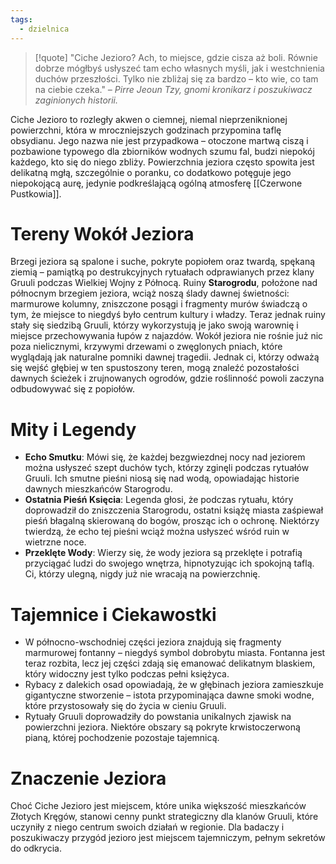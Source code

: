 ```yaml
---
tags:
  - dzielnica
---
```

>[!quote] "Ciche Jezioro? Ach, to miejsce, gdzie cisza aż boli. Równie dobrze mógłbyś usłyszeć tam echo własnych myśli, jak i westchnienia duchów przeszłości. Tylko nie zbliżaj się za bardzo – kto wie, co tam na ciebie czeka." 
>*– Pirre Jeoun Tzy, gnomi kronikarz i poszukiwacz zaginionych historii.*

Ciche Jezioro to rozległy akwen o ciemnej, niemal nieprzeniknionej powierzchni, która w mroczniejszych godzinach przypomina taflę obsydianu. Jego nazwa nie jest przypadkowa – otoczone martwą ciszą i pozbawione typowego dla zbiorników wodnych szumu fal, budzi niepokój każdego, kto się do niego zbliży. Powierzchnia jeziora często spowita jest delikatną mgłą, szczególnie o poranku, co dodatkowo potęguje jego niepokojącą aurę, jedynie podkreślającą ogólną atmosferę [[Czerwone Pustkowia]].
# **Tereny Wokół Jeziora**  
Brzegi jeziora są spalone i suche, pokryte popiołem oraz twardą, spękaną ziemią – pamiątką po destrukcyjnych rytuałach odprawianych przez klany Gruuli podczas Wielkiej Wojny z Północą. Ruiny **Starogrodu**, położone nad północnym brzegiem jeziora, wciąż noszą ślady dawnej świetności: marmurowe kolumny, zniszczone posągi i fragmenty murów świadczą o tym, że miejsce to niegdyś było centrum kultury i władzy. Teraz jednak ruiny stały się siedzibą Gruuli, którzy wykorzystują je jako swoją warownię i miejsce przechowywania łupów z najazdów.
Wokół jeziora nie rośnie już nic poza nielicznymi, krzywymi drzewami o zwęglonych pniach, które wyglądają jak naturalne pomniki dawnej tragedii. Jednak ci, którzy odważą się wejść głębiej w ten spustoszony teren, mogą znaleźć pozostałości dawnych ścieżek i zrujnowanych ogrodów, gdzie roślinność powoli zaczyna odbudowywać się z popiołów.
# **Mity i Legendy**
- **Echo Smutku**: Mówi się, że każdej bezgwiezdnej nocy nad jeziorem można usłyszeć szept duchów tych, którzy zginęli podczas rytuałów Gruuli. Ich smutne pieśni niosą się nad wodą, opowiadając historie dawnych mieszkańców Starogrodu.
- **Ostatnia Pieśń Księcia**: Legenda głosi, że podczas rytuału, który doprowadził do zniszczenia Starogrodu, ostatni książę miasta zaśpiewał pieśń błagalną skierowaną do bogów, prosząc ich o ochronę. Niektórzy twierdzą, że echo tej pieśni wciąż można usłyszeć wśród ruin w wietrzne noce.
- **Przeklęte Wody**: Wierzy się, że wody jeziora są przeklęte i potrafią przyciągać ludzi do swojego wnętrza, hipnotyzując ich spokojną taflą. Ci, którzy ulegną, nigdy już nie wracają na powierzchnię.
# **Tajemnice i Ciekawostki**
- W północno-wschodniej części jeziora znajdują się fragmenty marmurowej fontanny – niegdyś symbol dobrobytu miasta. Fontanna jest teraz rozbita, lecz jej części zdają się emanować delikatnym blaskiem, który widoczny jest tylko podczas pełni księżyca.
- Rybacy z dalekich osad opowiadają, że w głębinach jeziora zamieszkuje gigantyczne stworzenie – istota przypominająca dawne smoki wodne, które przystosowały się do życia w cieniu Gruuli.
- Rytuały Gruuli doprowadziły do powstania unikalnych zjawisk na powierzchni jeziora. Niektóre obszary są pokryte krwistoczerwoną pianą, której pochodzenie pozostaje tajemnicą.
# **Znaczenie Jeziora**  
Choć Ciche Jezioro jest miejscem, które unika większość mieszkańców Złotych Kręgów, stanowi cenny punkt strategiczny dla klanów Gruuli, które uczyniły z niego centrum swoich działań w regionie. Dla badaczy i poszukiwaczy przygód jezioro jest miejscem tajemniczym, pełnym sekretów do odkrycia.